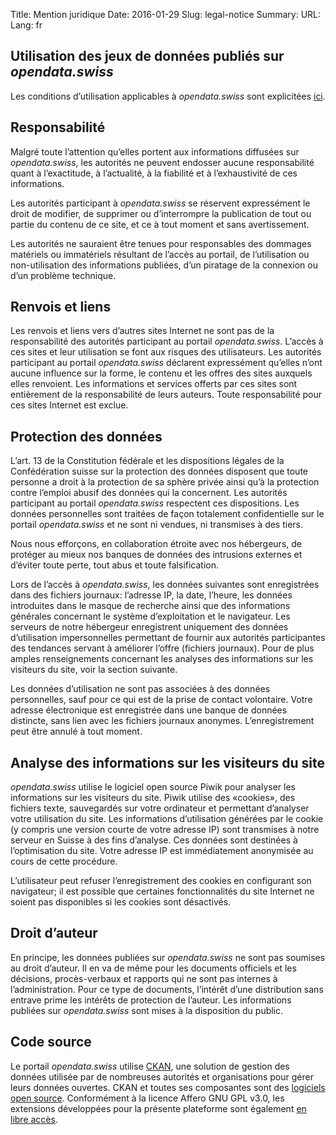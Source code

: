 Title: Mention juridique
Date: 2016-01-29
Slug: legal-notice
Summary:
URL:
Lang: fr


Utilisation des jeux de données publiés sur *opendata.swiss*
------------------------------------------------------------

Les conditions d’utilisation applicables à *opendata.swiss* sont
explicitées [ici](https://opendata.swiss/fr/terms-of-use/).

Responsabilité
--------------

Malgré toute l’attention qu’elles portent aux informations diffusées sur
*opendata.swiss*, les autorités ne peuvent endosser aucune
responsabilité quant à l’exactitude, à l’actualité, à la fiabilité et à
l’exhaustivité de ces informations.

Les autorités participant à *opendata.swiss* se réservent expressément
le droit de modifier, de supprimer ou d’interrompre la publication de
tout ou partie du contenu de ce site, et ce à tout moment et sans
avertissement.

Les autorités ne sauraient être tenues pour responsables des dommages
matériels ou immatériels résultant de l’accès au portail, de
l’utilisation ou non-utilisation des informations publiées, d’un
piratage de la connexion ou d’un problème technique.

Renvois et liens
----------------

Les renvois et liens vers d’autres sites Internet ne sont pas de la
responsabilité des autorités participant au portail *opendata.swiss*.
L’accès à ces sites et leur utilisation se font aux risques des
utilisateurs. Les autorités participant au portail *opendata.swiss*
déclarent expressément qu’elles n’ont aucune influence sur la forme, le
contenu et les offres des sites auxquels elles renvoient. Les
informations et services offerts par ces sites sont entièrement de la
responsabilité de leurs auteurs. Toute responsabilité pour ces sites
Internet est exclue.

Protection des données
----------------------

L’art. 13 de la Constitution fédérale et les dispositions légales de la
Confédération suisse sur la protection des données disposent que toute
personne a droit à la protection de sa sphère privée ainsi qu’à la
protection contre l’emploi abusif des données qui la concernent. Les
autorités participant au portail *opendata.swiss* respectent ces
dispositions. Les données personnelles sont traitées de façon totalement
confidentielle sur le portail *opendata.swiss* et ne sont ni vendues, ni
transmises à des tiers.

Nous nous efforçons, en collaboration étroite avec nos hébergeurs, de
protéger au mieux nos banques de données des intrusions externes et
d’éviter toute perte, tout abus et toute falsification.

Lors de l’accès à *opendata.swiss*, les données suivantes sont
enregistrées dans des fichiers journaux: l’adresse IP, la date, l’heure,
les données introduites dans le masque de recherche ainsi que des
informations générales concernant le système d’exploitation et le
navigateur. Les serveurs de notre hébergeur enregistrent uniquement des
données d’utilisation impersonnelles permettant de fournir aux autorités
participantes des tendances servant à améliorer l’offre (fichiers
journaux). Pour de plus amples renseignements concernant les analyses
des informations sur les visiteurs du site, voir la section suivante.

Les données d’utilisation ne sont pas associées à des données
personnelles, sauf pour ce qui est de la prise de contact volontaire.
Votre adresse électronique est enregistrée dans une banque de données
distincte, sans lien avec les fichiers journaux anonymes.
L’enregistrement peut être annulé à tout moment.

Analyse des informations sur les visiteurs du site
--------------------------------------------------

*opendata.swiss* utilise le logiciel open source Piwik pour analyser les
informations sur les visiteurs du site. Piwik utilise des «cookies», des
fichiers texte, sauvegardés sur votre ordinateur et permettant
d’analyser votre utilisation du site. Les informations d’utilisation
générées par le cookie (y compris une version courte de votre adresse
IP) sont transmises à notre serveur en Suisse à des fins d’analyse. Ces
données sont destinées à l’optimisation du site. Votre adresse IP est
immédiatement anonymisée au cours de cette procédure.

L’utilisateur peut refuser l’enregistrement des cookies en configurant
son navigateur; il est possible que certaines fonctionnalités du site
Internet ne soient pas disponibles si les cookies sont désactivés.

Droit d’auteur
--------------

En principe, les données publiées sur *opendata.swiss* ne sont pas
soumises au droit d’auteur. Il en va de même pour les documents
officiels et les décisions, procès-verbaux et rapports qui ne sont pas
internes à l’administration. Pour ce type de documents, l’intérêt d’une
distribution sans entrave prime les intérêts de protection de l’auteur.
Les informations publiées sur *opendata.swiss* sont mises à la
disposition du public.

Code source
-----------

Le portail *opendata.swiss* utilise [CKAN](http://ckan.org/), une
solution de gestion des données utilisée par de nombreuses autorités et
organisations pour gérer leurs données ouvertes. CKAN et toutes ses
composantes sont des [logiciels open
source](https://github.com/ckan/ckan). Conformément à la licence Affero
GNU GPL v3.0, les extensions développées pour la présente plateforme
sont également [en libre accès](https://github.com/ogdch).
